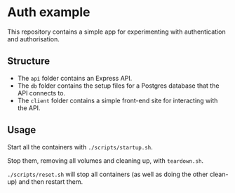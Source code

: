 # Auth example

This repository contains a simple app for experimenting with authentication and authorisation.

## Structure

- The `api` folder contains an Express API.
- The `db` folder contains the setup files for a Postgres database that the API connects to.
- The `client` folder contains a simple front-end site for interacting with the API.

## Usage

Start all the containers with `./scripts/startup.sh`.

Stop them, removing all volumes and cleaning up, with `teardown.sh`.

`./scripts/reset.sh` will stop all containers (as well as doing the other clean-up) and then restart them.